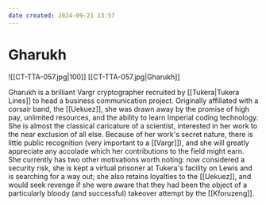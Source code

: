 ```yaml
---
date created: 2024-09-21 13:57
---
```


# Gharukh

![[CT-TTA-057.jpg|100]]
[[CT-TTA-057.jpg|Gharukh]]

Gharukh is a brilliant Vargr cryptographer recruited by [[Tukera|Tukera Lines]] to head a business communication project. Originally affiliated with a corsair band, the [[Uekuez]], she was drawn away by the promise of high pay, unlimited resources, and the ability to learn Imperial coding technology. She is almost the classical caricature of a scientist, interested in her work to the near exclusion of all else. Because of her work's secret nature, there is little public recognition (very important to a [[Vargr]]), and she will greatly appreciate any accolade which her contributions to the field might earn. She currently has two other motivations worth noting: now considered a security risk, she is kept a virtual prisoner at Tukera's facility on Lewis and is searching for a way out; she also retains loyalties to the [[Uekuez]], and would seek revenge if she were aware that they had been the object of a particularly bloody (and successful) takeover attempt by the [[Kforuzeng]].
